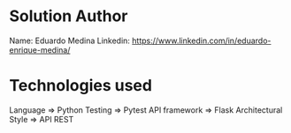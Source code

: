 # Solution Author

Name: Eduardo Medina
Linkedin: https://www.linkedin.com/in/eduardo-enrique-medina/

# Technologies used

Language => Python
Testing => Pytest
API framework => Flask
Architectural Style => API REST
